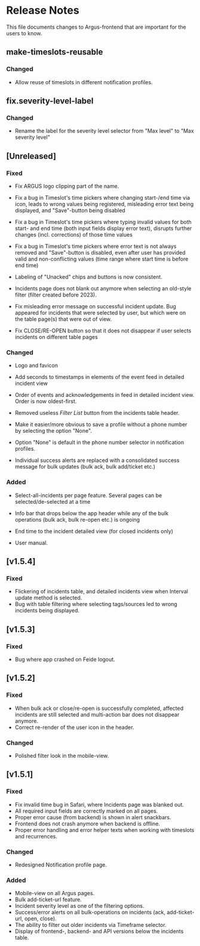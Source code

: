 # Release Notes
This file documents changes to Argus-frontend that are important for the users to know.



## make-timeslots-reusable

### Changed

- Allow reuse of timeslots in different notification profiles.



## fix.severity-level-label

### Changed
- Rename the label for the severity level selector from "Max level" to "Max severity level"




## [Unreleased]

### Fixed

- Fix ARGUS logo clipping part of the name.
- Fix a bug in Timeslot's time pickers where changing start-/end time via icon, leads to wrong values being registered, misleading error text being displayed, and "Save"-button being disabled
- Fix a bug in Timeslot's time pickers where typing invalid values for both start- and end time (both input fields display error text), disrupts further changes (incl. corrections) of those time values
- Fix a bug in Timeslot's time pickers where error text is not always removed and "Save"-button is disabled, even after user has provided valid and non-conflicting values (time range where start time is before end time)

- Labeling of "Unacked" chips and buttons is now consistent.
- Incidents page does not blank out anymore when selecting an old-style filter (filter created before 2023).



- Fix misleading error message on successful incident update. Bug appeared for incidents that were selected by user, but which were on the table page(s) that were out of view.
- Fix CLOSE/RE-OPEN button so that it does not disappear if user selects incidents on different table pages



### Changed

- Logo and favicon
- Add seconds to timestamps in elements of the event feed in detailed incident view


- Order of events and acknowledgements in feed in detailed incident view. Order is now oldest-first.


- Removed useless _Filter List_ button from the incidents table header.


- Make it easier/more obvious to save a profile without a phone number by selecting the option "None".
- Option "None" is default in the phone number selector in notification profiles.

- Individual success alerts are replaced with a consolidated success message for bulk updates (bulk ack, bulk add/ticket etc.)







### Added

- Select-all-incidents per page feature. Several pages can be selected/de-selected at a time
- Info bar that drops below the app header while any of the bulk operations (bulk ack, bulk re-open etc.) is ongoing


- End time to the incident detailed view (for closed incidents only)

- User manual.



## [v1.5.4]
### Fixed
- Flickering of incidents table, and detailed incidents view when Interval update method is selected.
- Bug with table filtering where selecting tags/sources led to wrong incidents being displayed.


## [v1.5.3]
### Fixed
- Bug where app crashed on Feide logout.



## [v1.5.2]
### Fixed
- When bulk ack or close/re-open is successfully completed, affected incidents are still selected and multi-action bar does not disappear anymore.
- Correct re-render of the user icon in the header.

### Changed
- Polished filter look in the mobile-view.



## [v1.5.1]
### Fixed
- Fix invalid time bug in Safari, where Incidents page was blanked out.
- All required input fields are correctly marked on all pages.
- Proper error cause (from backend) is shown in alert snackbars.
- Frontend does not crash anymore when backend is offline.
- Proper error handling and error helper texts when working with timeslots and recurrences.

### Changed
- Redesigned Notification profile page.


### Added
- Mobile-view on all Argus pages.
- Bulk add-ticket-url feature.
- Incident severity level as one of the filtering options.
- Success/error alerts on all bulk-operations on incidents (ack, add-ticket-url, open, close).
- The ability to filter out older incidents via Timeframe selector.
- Display of frontend-, backend- and API versions below the incidents table.



